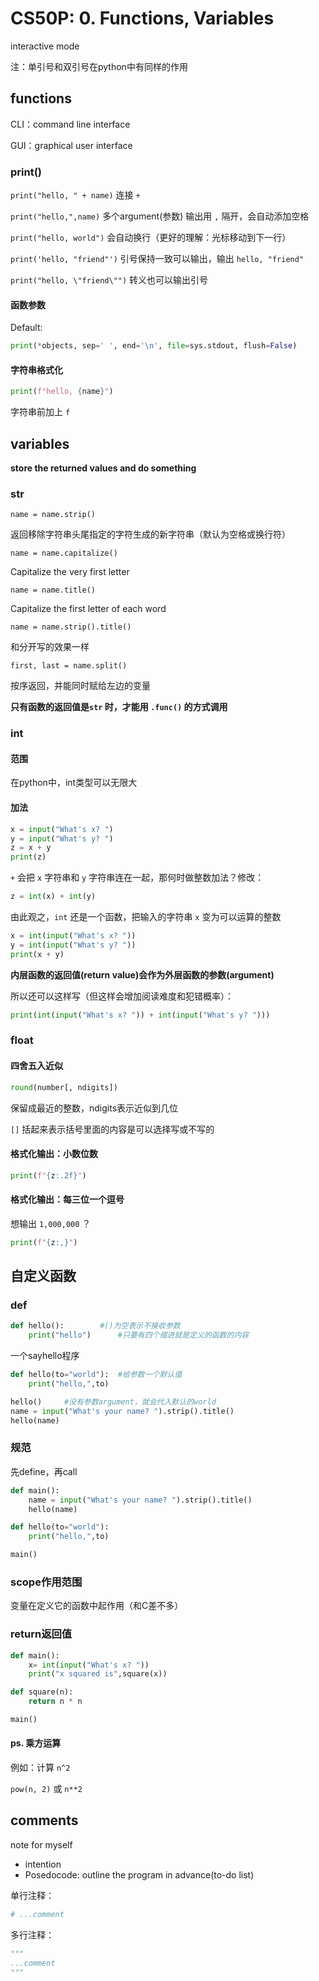 # CS50P: 0. Functions, Variables

interactive mode

注：单引号和双引号在python中有同样的作用

## functions

CLI：command line interface

GUI：graphical user interface

### print()

`print("hello, " + name)`  连接 `+`

`print("hello,",name)` 多个argument(参数) 输出用 `,` 隔开，会自动添加空格

`print("hello, world")` 会自动换行（更好的理解：光标移动到下一行）

`print('hello, "friend"')` 引号保持一致可以输出，输出 `hello, "friend"`

`print("hello, \"friend\"")` 转义也可以输出引号

#### 函数参数

Default: 

```python
print(*objects, sep=' ', end='\n', file=sys.stdout, flush=False)
```

#### 字符串格式化

```python
print(f"hello, {name}")
```

字符串前加上 `f` 

## variables

**store the returned values and do something**

### str

`name = name.strip()`

返回移除字符串头尾指定的字符生成的新字符串（默认为空格或换行符）

`name = name.capitalize()`

Capitalize the very first letter

`name = name.title()`

Capitalize the first letter of each word

`name = name.strip().title()`

和分开写的效果一样

`first, last = name.split()`

按序返回，并能同时赋给左边的变量

**只有函数的返回值是`str` 时，才能用 `.func()` 的方式调用**

### int

#### 范围

在python中，int类型可以无限大

#### 加法

```python
x = input("What's x? ")
y = input("What's y? ")
z = x + y
print(z)
```

`+` 会把 `x` 字符串和 `y` 字符串连在一起，那何时做整数加法？修改：

```python
z = int(x) + int(y)
```

由此观之，`int` 还是一个函数，把输入的字符串 `x` 变为可以运算的整数

```python
x = int(input("What's x? "))
y = int(input("What's y? "))
print(x + y)
```

**内层函数的返回值(return value)会作为外层函数的参数(argument)**

所以还可以这样写（但这样会增加阅读难度和犯错概率）：

```python
print(int(input("What's x? ")) + int(input("What's y? ")))
```

### float

#### 四舍五入近似

```python
round(number[, ndigits])
```

保留成最近的整数，ndigits表示近似到几位

`[]` 括起来表示括号里面的内容是可以选择写或不写的

#### 格式化输出：小数位数

```python
print(f"{z:.2f}")
```

#### 格式化输出：每三位一个逗号

想输出 `1,000,000` ？

 ```python
 print(f"{z:,}")
 ```

## 自定义函数

### def

```python
def hello():		#()为空表示不接收参数
    print("hello")		#只要有四个缩进就是定义的函数的内容
```

一个sayhello程序

```python
def hello(to="world"):	#给参数一个默认值
    print("hello,",to)

hello()		#没有参数argument，就会代入默认的world
name = input("What's your name? ").strip().title()
hello(name)
```

### 规范

先define，再call

```python
def main():
    name = input("What's your name? ").strip().title()
    hello(name)

def hello(to="world"):
    print("hello,",to)

main()
```

### scope作用范围

变量在定义它的函数中起作用（和C差不多）

### return返回值

```python
def main():
    x= int(input("What's x? "))
    print("x squared is",square(x))

def square(n):
    return n * n

main()
```

 #### ps. 乘方运算

例如：计算 `n^2`

`pow(n, 2)` 或 `n**2`

## comments

note for myself

* intention
* Posedocode: outline the program in advance(to-do list)

单行注释：

```python
# ...comment
```

多行注释：

```python
"""
...comment
"""
```


